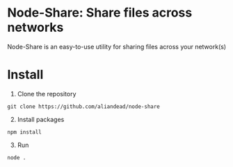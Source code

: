 # Node-Share: Share files across networks
Node-Share is an easy-to-use utility for sharing files across your network(s)

# Install
1. Clone the repository
```batch
git clone https://github.com/aliandead/node-share
```

2. Install packages
```batch
npm install
```

3. Run
```batch
node .
```